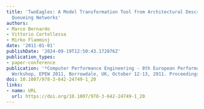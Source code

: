 ```yaml
---
title: 'TwoEagles: A Model Transformation Tool from Architectural Descriptions to
  Queueing Networks'
authors:
- Marco Bernardo
- Vittorio Cortellessa
- Mirko Flamminj
date: '2011-01-01'
publishDate: '2024-09-19T12:50:43.172076Z'
publication_types:
- paper-conference
publication: '*Computer Performance Engineering - 8th European Performance Engineering
  Workshop, EPEW 2011, Borrowdale, UK, October 12-13, 2011. Proceedings*'
doi: 10.1007/978-3-642-24749-1_20
links:
- name: URL
  url: https://doi.org/10.1007/978-3-642-24749-1_20
---
```

